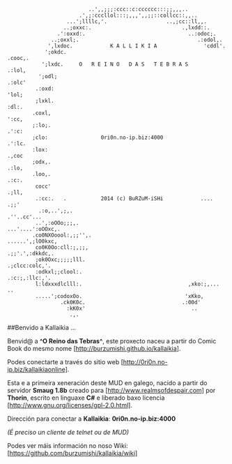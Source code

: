 ```                            ...''',,;;;;;;,,'''...
                          ..',,;;;:ccc::c:cccccc:::;;,,,..
                       .',;:cccllol:::;,,,',,;;::collcc::,,..
                   ...';llllc,'.                   ..,;cc::ll,,.
                  ..;oxxc:.                             .,lxdd::.
                .':oxxd:.                                 ..:odoc;.
              ..;oxxl;.                                      .:odol,.
             ',lxdoc.            K A L L I K I A               'cddl'.
            ';okdc.                                             .cooc,.
           ';lxdc.     O   R E I N O   D A S   T E B R A S       .:lol,
          ';odl;                                                  .:olc'
         .:oxd:                                                    'lol;
         ;lxkl.                                                     :dl:.
        .coxl,                                                      ':cc,
        ;:lo;.                                                      .':c:
        ;clo:                 0ri0n.no-ip.biz:4000                  .':lc.
        :lox:                                                       .,coc
        ;odx,.                                                      .:lo,
        .loo,.                                                      .:c:.
         cocc'                                                     .;ll,
         .:cc:.   .           2014 (c) BuRZuM-iSHi            .... .;;'
          .:o,..',;,.                                       .''..cc'...
         ..',:oOOo;;;,.                                 ...'....':oOOxc,.
        .co0NXOoool:,;;'',.                             ......',;lO0kxc,
         co0K0Oo:cll:;,;;,                               .;;'.',:dkkdc,.
         ;ok0Oxc;;;;;lll.                                 .;clcc:colc,'.
         :odkxl;;clool:.                                  .:c:;,:llc:,'.
         l:ldxxxdlclll:.                                  ,xko:;,... ..
         .....';codoxOo.                                 'xKko,
                 .ck0K0c.                               .:00d'
                   :kK0x'                                  ..
                    .,.
```

##Benvido a Kallaikia ...

Benvid@ a **^O Reino das Tebras^**, este proxecto naceu a partir do Comic Book do mesmo nome [http://burzumishi.github.io/kallaikia].

Podes conectarte a través do sitio web [http://0ri0n.no-ip.biz/kallaikiaonline].

Esta e a primeira xeneraci&oacute;n deste MUD en galego, nacido a partir do servidor **Smaug 1.8b** creado para [http://www.realmsofdespair.com] por **Thorin**, escrito en linguaxe **C#** e liberado baxo licencia [http://www.gnu.org/licenses/gpl-2.0.html].

Dirección para conectar a **Kallaikia**: **0ri0n.no-ip.biz:4000**

*(É preciso un cliente de telnet ou de MUD)*

Podes ver máis información no noso Wiki: [https://github.com/burzumishi/kallaikia/wiki]
